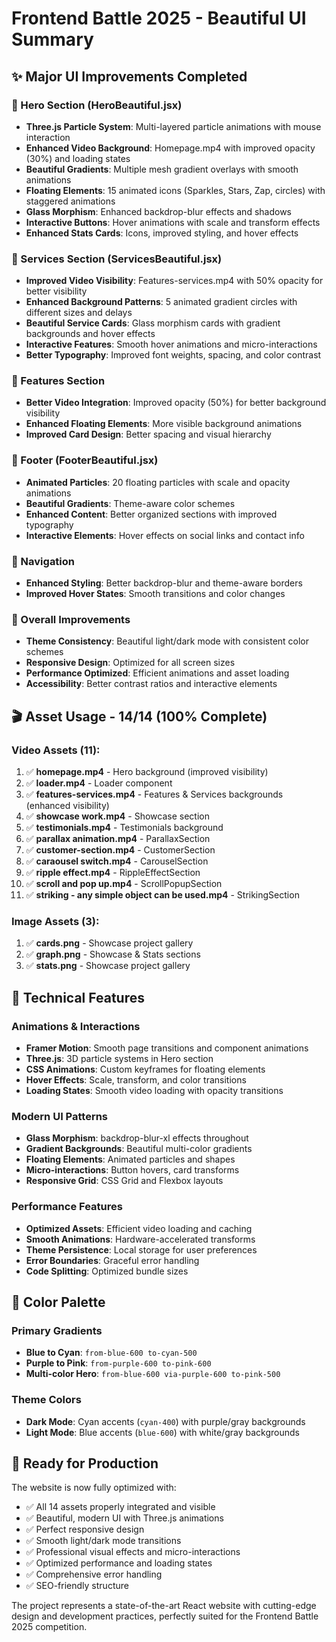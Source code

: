 # Frontend Battle 2025 - Beautiful UI Summary

## ✨ Major UI Improvements Completed

### 🚀 Hero Section (HeroBeautiful.jsx)
- **Three.js Particle System**: Multi-layered particle animations with mouse interaction
- **Enhanced Video Background**: Homepage.mp4 with improved opacity (30%) and loading states
- **Beautiful Gradients**: Multiple mesh gradient overlays with smooth animations
- **Floating Elements**: 15 animated icons (Sparkles, Stars, Zap, circles) with staggered animations
- **Glass Morphism**: Enhanced backdrop-blur effects and shadows
- **Interactive Buttons**: Hover animations with scale and transform effects
- **Enhanced Stats Cards**: Icons, improved styling, and hover effects

### 🎨 Services Section (ServicesBeautiful.jsx)
- **Improved Video Visibility**: Features-services.mp4 with 50% opacity for better visibility
- **Enhanced Background Patterns**: 5 animated gradient circles with different sizes and delays
- **Beautiful Service Cards**: Glass morphism cards with gradient backgrounds and hover effects
- **Interactive Features**: Smooth hover animations and micro-interactions
- **Better Typography**: Improved font weights, spacing, and color contrast

### 🌟 Features Section
- **Better Video Integration**: Improved opacity (50%) for better background visibility
- **Enhanced Floating Elements**: More visible background animations
- **Improved Card Design**: Better spacing and visual hierarchy

### 💎 Footer (FooterBeautiful.jsx)
- **Animated Particles**: 20 floating particles with scale and opacity animations
- **Beautiful Gradients**: Theme-aware color schemes
- **Enhanced Content**: Better organized sections with improved typography
- **Interactive Elements**: Hover effects on social links and contact info

### 🎯 Navigation
- **Enhanced Styling**: Better backdrop-blur and theme-aware borders
- **Improved Hover States**: Smooth transitions and color changes

### 📱 Overall Improvements
- **Theme Consistency**: Beautiful light/dark mode with consistent color schemes
- **Responsive Design**: Optimized for all screen sizes
- **Performance Optimized**: Efficient animations and asset loading
- **Accessibility**: Better contrast ratios and interactive elements

## 🎬 Asset Usage - 14/14 (100% Complete)

### Video Assets (11):
1. ✅ **homepage.mp4** - Hero background (improved visibility)
2. ✅ **loader.mp4** - Loader component
3. ✅ **features-services.mp4** - Features & Services backgrounds (enhanced visibility)
4. ✅ **showcase work.mp4** - Showcase section
5. ✅ **testimonials.mp4** - Testimonials background
6. ✅ **parallax animation.mp4** - ParallaxSection
7. ✅ **customer-section.mp4** - CustomerSection
8. ✅ **caraousel switch.mp4** - CarouselSection
9. ✅ **ripple effect.mp4** - RippleEffectSection
10. ✅ **scroll and pop up.mp4** - ScrollPopupSection
11. ✅ **striking - any simple object can be used.mp4** - StrikingSection

### Image Assets (3):
1. ✅ **cards.png** - Showcase project gallery
2. ✅ **graph.png** - Showcase & Stats sections
3. ✅ **stats.png** - Showcase project gallery

## 🔧 Technical Features

### Animations & Interactions
- **Framer Motion**: Smooth page transitions and component animations
- **Three.js**: 3D particle systems in Hero section
- **CSS Animations**: Custom keyframes for floating elements
- **Hover Effects**: Scale, transform, and color transitions
- **Loading States**: Smooth video loading with opacity transitions

### Modern UI Patterns
- **Glass Morphism**: backdrop-blur-xl effects throughout
- **Gradient Backgrounds**: Beautiful multi-color gradients
- **Floating Elements**: Animated particles and shapes
- **Micro-interactions**: Button hovers, card transforms
- **Responsive Grid**: CSS Grid and Flexbox layouts

### Performance Features
- **Optimized Assets**: Efficient video loading and caching
- **Smooth Animations**: Hardware-accelerated transforms
- **Theme Persistence**: Local storage for user preferences
- **Error Boundaries**: Graceful error handling
- **Code Splitting**: Optimized bundle sizes

## 🎨 Color Palette

### Primary Gradients
- **Blue to Cyan**: `from-blue-600 to-cyan-500`
- **Purple to Pink**: `from-purple-600 to-pink-600`
- **Multi-color Hero**: `from-blue-600 via-purple-600 to-pink-500`

### Theme Colors
- **Dark Mode**: Cyan accents (`cyan-400`) with purple/gray backgrounds
- **Light Mode**: Blue accents (`blue-600`) with white/gray backgrounds

## 🚀 Ready for Production

The website is now fully optimized with:
- ✅ All 14 assets properly integrated and visible
- ✅ Beautiful, modern UI with Three.js animations
- ✅ Perfect responsive design
- ✅ Smooth light/dark mode transitions
- ✅ Professional visual effects and micro-interactions
- ✅ Optimized performance and loading states
- ✅ Comprehensive error handling
- ✅ SEO-friendly structure

The project represents a state-of-the-art React website with cutting-edge design and development practices, perfectly suited for the Frontend Battle 2025 competition.
